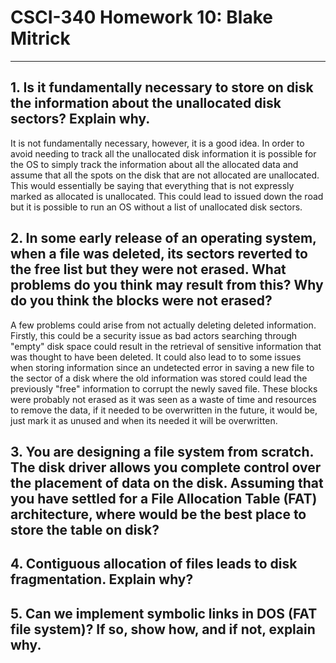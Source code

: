# CSCI-340 Homework 10: Blake Mitrick
---

## 1. Is it fundamentally necessary to store on disk the information about the unallocated disk sectors? Explain why.

It is not fundamentally necessary, however, it is a good idea. In order to avoid needing to track all the unallocated disk information it is possible for the OS to simply track the information about all the allocated data and assume that all the spots on the disk that are not allocated are unallocated. This would essentially be saying that everything that is not expressly marked as allocated is unallocated. This could lead to issued down the road but it is possible to run an OS without a list of unallocated disk sectors.

## 2. In some early release of an operating system, when a file was deleted, its sectors reverted to the free list but they were not erased. What problems do you think may result from this? Why do you think the blocks were not erased?

A few problems could arise from not actually deleting deleted information. Firstly, this could be a security issue as bad actors searching through "empty" disk space could result in the retrieval of sensitive information that was thought to have been deleted. It could also lead to to some issues when storing information since an undetected error in saving a new file to the sector of a disk where the old information was stored could lead the previously "free" information to corrupt the newly saved file. These blocks were probably not erased as it was seen as a waste of time and resources to remove the data, if it needed to be overwritten in the future, it would be, just mark it as unused and when its needed it will be overwritten.

## 3. You are designing a file system from scratch. The disk driver allows you complete control over the placement of data on the disk. Assuming that you have settled for a File Allocation Table (FAT) architecture, where would be the best place to store the table on disk?



## 4. Contiguous allocation of files leads to disk fragmentation. Explain why?

## 5. Can we implement symbolic links in DOS (FAT file system)? If so, show how, and if not, explain why.
